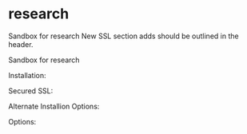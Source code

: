 # research
Sandbox for research
New SSL section adds should be outlined in the header.

Sandbox for research

Installation:



Secured SSL:



Alternate Installion Options:


Options:
